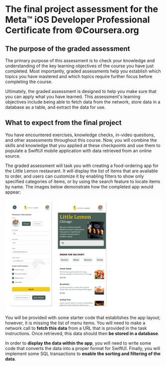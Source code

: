 # The final project assessment for the Meta™ iOS Developer Professional Certificate from ©Coursera.org

## The purpose of the graded assessment

The primary purpose of this assessment is to check your knowledge and understanding of the key learning objectives of the course you have just completed. Most importantly, graded assessments help you establish which topics you have mastered and which topics require further focus before completing the course. 

Ultimately, the graded assessment is designed to help you make sure that you can apply what you have learned. This assessment's learning objectives include being able to fetch data from the network, store data in a database as a table, and extract the data for use.

## What to expect from the final project

You have encountered exercises, knowledge checks, in-video questions, and other assessments throughout this course. Now, you will combine the skills and knowledge that you applied at these checkpoints and use them to populate a SwiftUI mobile application with data retrieved from an online source.

The graded assessment will task you with creating a food-ordering app for the Little Lemon restaurant. It will display the list of items that are available to order, and users can customize it by enabling filters to show only specified categories of items, or by using the search feature to locate items by name. The images below demonstrate how the completed app would appear: 

![Little Lemon mobile app screens of profile page and home screen with menu items](Little-Lemon-mobile-app-screens.png)

You will be provided with some starter code that establishes the app layout; however, it is missing the list of menu items. You will need to make a network call to **fetch this data** from a URL that is provided in the task instructions. Once retrieved, this data should then **be stored in a database**.

In order to **display the data within the app**, you will need to write some code that converts the data into a proper format for SwiftUI. Finally, you will implement some SQL transactions to **enable the sorting and filtering of the data**.

